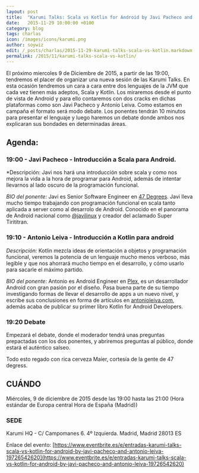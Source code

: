 ```yaml
---
layout: post
title:  "Karumi Talks: Scala vs Kotlin for Android by Javi Pacheco and Antonio Leiva"
date:   2015-11-29 10:00:00 +0100
category: blog
tags: charlas
icon: /images/icons/karumi.png
author: soywiz
edit: /_posts/charlas/2015-11-29-karumi-talks-scala-vs-kotlin.markdown
permalink: /2015/11/karumi-talks-scala-vs-kotlin/
---
```


El próximo miercoles 9 de Diciembre de 2015, a partir de las 19:00, tendremos el placer de organizar una nueva sesión de las Karumi Talks. En esta ocasión tendremos un cara a cara entre dos lenguajes de la JVM que cada vez tienen más adeptos, Scala y Kotlin. Los miraremos desde el punto de vista de Android y para ello contaremos con dos cracks en dichas plataformas como son Javi Pacheco y Antonio Leiva. Como estamos en campaña el formato será modo debate. Los ponentes tendrán 10 minutos para presentar el lenguaje y luego haremos un debate donde ambos nos explicaran sus bondades en determinadas áreas.

## Agenda:

### 19:00 - Javi Pacheco - Introducción a Scala para Android.

*Descripción: Javi nos hará una introducción sobre scala y como nos mejora la vida a la hora de programar para Android, además de intentar llevarnos al lado oscuro de la programación funcional. 

*BIO del ponente:* Javi es Senior Software Engineer en [47 Degrees](http://www.47deg.com/). Javi lleva mucho tiempo trabajando con programación funcional en scala tanto aplicada a server como al desarrolo de Android. Conocido en el panorama de Android nacional como [@javilinux](https://twitter.com/javielinux) y creador del aclamado Super Tirititran.

### 19:10 - Antonio Leiva - Introducción a Kotlin para android

*Descripción:* Kotlin mezcla ideas de orientación a objetos y programación funcional, veremos la potencia de un lenguaje mucho menos verboso, más legible y que nos ahorrará mucho tiempo en el desarrollo, y cómo usarlo para sacarle el máximo partido.

*BIO del ponente:* Antonio es Android Engineer en [Plex](https://plex.tv/), es un desarrollador Android con gran pasión por el diseño. Pasa buena parte de su tiempo investigando formas de llevar el desarrollo de apps a un nuevo nivel, y escribe sus conclusiones en forma de artículos en [antonioleiva.com](http://antonioleiva.com/), además acaba de publicar su primer libro Kotlin for Android Developers.

### 19:20 Debate

Empezará el debate, donde el moderador tendrá unas preguntas prepactadas con los dos ponentes, y abriremos preguntas al público, donde estará el auténtico salseo.

Todo esto regado con rica cerveza Maier, cortesía de la gente de 47 degress.

## CUÁNDO
Miércoles, 9 de diciembre de 2015 desde las 19:00 hasta las 21:00 (Hora estándar de Europa central Hora de España (Madrid))

### SEDE
Karumi HQ - C/ Campomanes 6. 4º Izquierda. Madrid, Madrid 28013 ES

Enlace del evento:
[https://www.eventbrite.es/e/entradas-karumi-talks-scala-vs-kotlin-for-android-by-javi-pacheco-and-antonio-leiva-19726542620](https://www.eventbrite.es/e/entradas-karumi-talks-scala-vs-kotlin-for-android-by-javi-pacheco-and-antonio-leiva-19726542620)